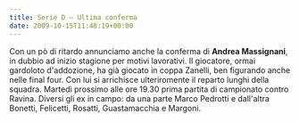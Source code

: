 ```yaml
---
title: Serie D – Ultima conferma
date: 2009-10-15T11:48:19+00:00
---
```

Con un pò di ritardo annunciamo anche la conferma di **Andrea Massignani**, in dubbio ad inizio stagione per motivi lavorativi. Il giocatore, ormai gardoloto d'addozione, ha già giocato in coppa Zanelli, ben figurando anche nelle final four. Con lui si arrichisce ulteriromente il reparto lunghi della squadra. Martedì prossimo alle ore 19.30 prima partita di campionato contro Ravina. Diversi gli ex in campo: da una parte Marco Pedrotti e dall'altra Bonetti, Felicetti, Rosatti, Guastamacchia e Margoni.